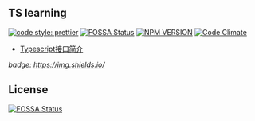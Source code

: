 ## TS learning
[![code style: prettier](https://img.shields.io/badge/code_style-prettier-10de6e.svg?style=flat-square)](https://github.com/prettier/prettier)
[![FOSSA Status](https://app.fossa.io/api/projects/git%2Bgithub.com%2Fsingcl%2Fr-ts.svg?type=shield)](https://app.fossa.io/projects/git%2Bgithub.com%2Fsingcl%2Fr-ts?ref=badge_shield)
[![NPM VERSION](https://img.shields.io/npm/v/@singcl/r-ts.svg?style=flat-square)](https://www.npmjs.com/package/@singcl/r-ts)
[![Code Climate](https://img.shields.io/codeclimate/maintainability/singcl/r-ts.svg?style=flat-square)](https://codeclimate.com/github/singcl/r-ts/maintainability)



* [Typescript接口简介](./src/接口)

*badge: https://img.shields.io/*
## License
[![FOSSA Status](https://app.fossa.io/api/projects/git%2Bgithub.com%2Fsingcl%2Fr-ts.svg?type=large)](https://app.fossa.io/projects/git%2Bgithub.com%2Fsingcl%2Fr-ts?ref=badge_large)